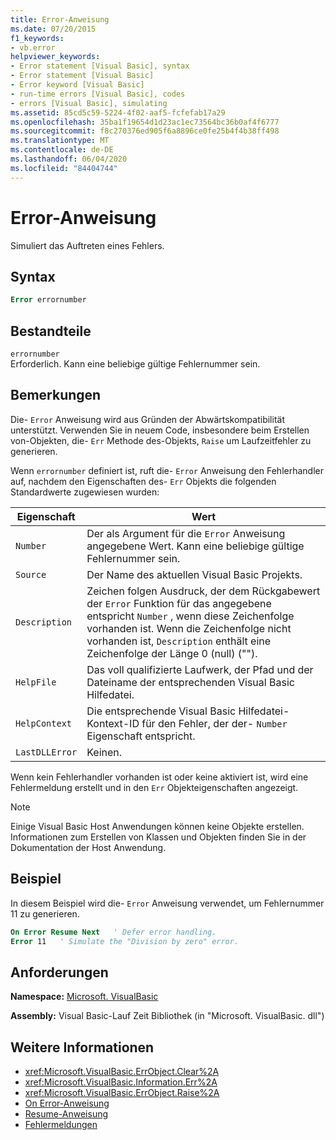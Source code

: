 ```yaml
---
title: Error-Anweisung
ms.date: 07/20/2015
f1_keywords:
- vb.error
helpviewer_keywords:
- Error statement [Visual Basic], syntax
- Error statement [Visual Basic]
- Error keyword [Visual Basic]
- run-time errors [Visual Basic], codes
- errors [Visual Basic], simulating
ms.assetid: 85cd5c59-5224-4f02-aaf5-fcfefab17a29
ms.openlocfilehash: 35ba1f19654d1d23ac1ec73564bc36b0af4f6777
ms.sourcegitcommit: f8c270376ed905f6a8896ce0fe25b4f4b38ff498
ms.translationtype: MT
ms.contentlocale: de-DE
ms.lasthandoff: 06/04/2020
ms.locfileid: "84404744"
---
```

# <a name="error-statement"></a>Error-Anweisung
Simuliert das Auftreten eines Fehlers.  
  
## <a name="syntax"></a>Syntax  
  
```vb  
Error errornumber  
```  
  
## <a name="parts"></a>Bestandteile  
 `errornumber`  
 Erforderlich. Kann eine beliebige gültige Fehlernummer sein.  
  
## <a name="remarks"></a>Bemerkungen  
 Die- `Error` Anweisung wird aus Gründen der Abwärtskompatibilität unterstützt. Verwenden Sie in neuem Code, insbesondere beim Erstellen von-Objekten, die- `Err` Methode des-Objekts, `Raise` um Laufzeitfehler zu generieren.  
  
 Wenn `errornumber` definiert ist, ruft die- `Error` Anweisung den Fehlerhandler auf, nachdem den Eigenschaften des- `Err` Objekts die folgenden Standardwerte zugewiesen wurden:  
  
|Eigenschaft|Wert|  
|--------------|-----------|  
|`Number`|Der als Argument für die `Error` Anweisung angegebene Wert. Kann eine beliebige gültige Fehlernummer sein.|  
|`Source`|Der Name des aktuellen Visual Basic Projekts.|  
|`Description`|Zeichen folgen Ausdruck, der dem Rückgabewert der `Error` Funktion für das angegebene entspricht `Number` , wenn diese Zeichenfolge vorhanden ist. Wenn die Zeichenfolge nicht vorhanden ist, `Description` enthält eine Zeichenfolge der Länge 0 (null) ("").|  
|`HelpFile`|Das voll qualifizierte Laufwerk, der Pfad und der Dateiname der entsprechenden Visual Basic Hilfedatei.|  
|`HelpContext`|Die entsprechende Visual Basic Hilfedatei-Kontext-ID für den Fehler, der der- `Number` Eigenschaft entspricht.|  
|`LastDLLError`|Keinen.|  
  
 Wenn kein Fehlerhandler vorhanden ist oder keine aktiviert ist, wird eine Fehlermeldung erstellt und in den `Err` Objekteigenschaften angezeigt.  
  
> [!NOTE]
> Einige Visual Basic Host Anwendungen können keine Objekte erstellen. Informationen zum Erstellen von Klassen und Objekten finden Sie in der Dokumentation der Host Anwendung.  
  
## <a name="example"></a>Beispiel  
 In diesem Beispiel wird die- `Error` Anweisung verwendet, um Fehlernummer 11 zu generieren.  
  
```vb  
On Error Resume Next   ' Defer error handling.  
Error 11   ' Simulate the "Division by zero" error.  
```  
  
## <a name="requirements"></a>Anforderungen  
 **Namespace:** [Microsoft. VisualBasic](../runtime-library-members.md)  
  
 **Assembly:** Visual Basic-Lauf Zeit Bibliothek (in "Microsoft. VisualBasic. dll")  
  
## <a name="see-also"></a>Weitere Informationen

- <xref:Microsoft.VisualBasic.ErrObject.Clear%2A>
- <xref:Microsoft.VisualBasic.Information.Err%2A>
- <xref:Microsoft.VisualBasic.ErrObject.Raise%2A>
- [On Error-Anweisung](on-error-statement.md)
- [Resume-Anweisung](resume-statement.md)
- [Fehlermeldungen](../error-messages/index.md)
